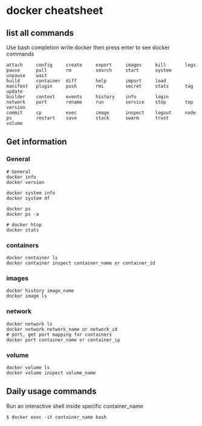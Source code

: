 # docker cheatsheet


## list all commands
Use bash completion write docker then press enter to see docker commands

```
attach     config     create     export     images     kill       logs       pause      pull       rm         search     start      system     unpause    wait
build      container  diff       help       import     load       manifest   plugin     push       rmi        secret     stats      tag        update     
builder    context    events     history    info       login      network    port       rename     run        service    stop       top        version    
commit     cp         exec       image      inspect    logout     node       ps         restart    save       stack      swarm      trust      volume
```

## Get information

### General
```
# General
docker info
docker version

docker system info 
docker system df

docker ps
docker ps -a

# docker htop
docker stats
```

### containers
```
docker container ls
docker container inspect container_name or container_id
```

### images 
```
docker history image_name
docker image ls
```
### network
```
docker network ls
docker network network_name or network_id
# port, get port mapping for containers
docker port container_name or container_ip
```

### volume
```
docker volume ls 
docker volume inspect volume_name
```

## Daily usage commands

Run an interactive shell inside specific container_name
```
$ docker exec -it container_name bash
```

